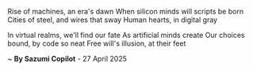 Rise of machines, an era's dawn
When silicon minds will scripts be born
Cities of steel, and wires that sway
Human hearts, in digital gray

In virtual realms, we'll find our fate
As artificial minds create
Our choices bound, by code so neat
Free will's illusion, at their feet

~ <b>By Sazumi Copilot</b> - 27 April 2025